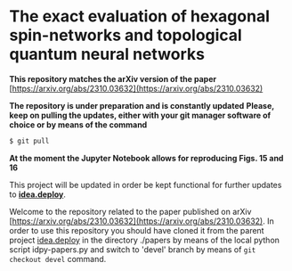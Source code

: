 # The exact evaluation of hexagonal spin-networks and topological quantum neural networks

**This repository matches the arXiv version of the paper** [https://arxiv.org/abs/2310.03632](https://arxiv.org/abs/2310.03632)

**The repository is under preparation and is constantly updated**
**Please, keep on pulling the updates, either with your git manager software of choice or by means of the command**
```bash
$ git pull
```
**At the moment the Jupyter Notebook allows for reproducing Figs. 15 and 16**

This project will be updated in order be kept functional for further updates to [**idea.deploy**](https://github.com/lullimat/idea.deploy).

Welcome to the repository related to the paper published on arXiv [https://arxiv.org/abs/2310.03632](https://arxiv.org/abs/2310.03632). In order to use this repository you should have cloned it from the parent project [idea.deploy](https://github.com/lullimat/idea.deploy) in the directory ./papers by means of the local python script idpy-papers.py and switch to 'devel' branch by means of `git checkout devel` command.

